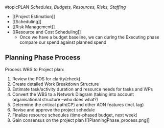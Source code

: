 #topicPLAN
*Schedules, Budgets, Resources, Risks, Staffing*

- [[Project Estimation]]
- [[Scheduling]]
- [[Risk Management]]
- [[Resource and Cost Scheduling]] 
	- Once we have a budget baseline, we can during the Executing phase compare our spend against planned spend

## Planning Phase Process
Process WBS to Project plan:
1. Review the POS for clarity(check)
2. Create detailed Work Breakdown Structure
3. Estimate task/activity duration and resource needs for tasks and WPs
4. Convert the WBS to a Network Diagram (taking into account organisational structure –who does what?)
5. Determine the critical path(CP) and other AON features (incl. lag)
6. Revise and approve the project schedule
7. Finalize resource schedules (time-phased budget, next week)
8. Gain consensus on the project plan
![[PlanningPhase_process.png]]